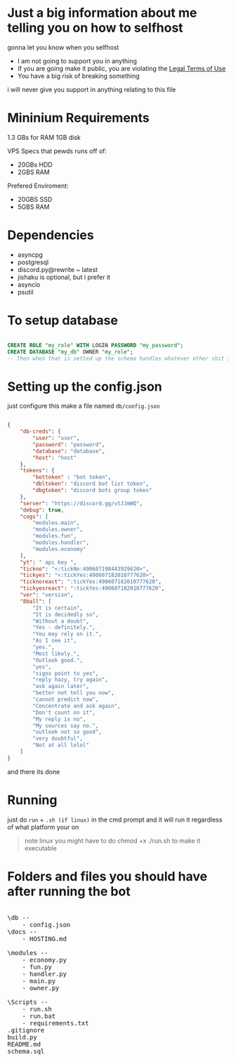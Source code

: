 # Just a big information about me telling you on how to selfhost

gonna let you know when you selfhost

- I am not going to support you in anything
- If you are going make it public, you are violating the [Legal Terms of Use](https://enternewname.me/pewdiepie/tos)
- You have a big risk of breaking something

i will never give you support in anything relating to this file

# Mininium Requirements

1.3 GBs for RAM
1GB disk

VPS Specs that pewds runs off of:
- 20GBs HDD
- 2GBS RAM

Prefered Enviroment:

- 20GBS SSD
- 5GBS RAM

# Dependencies

- asyncpg
- postgresql
- discord.py@rewrite ~ latest
- jishaku is optional, but i prefer it
- asyncio
- psutil

# To setup database

```sql

CREATE ROLE "my_role" WITH LOGIN PASSWORD "my_password";
CREATE DATABASE "my_db" OWNER "my_role";
-- Then when that is setted up the schema handles whatever other shit i add

```

# Setting up the config.json

just configure this
make a file named `db/config.json`

```json

{
    "db-creds": {
        "user": "user",
        "password": "password",
        "database": "database",
        "host": "host"
    },
    "tokens": {
        "bottoken" : "bot token",
        "dbltoken": "discord bot list token",
        "dbgtoken": "discord bots group token"
    },
    "server": "https://discord.gg/vtJJmWQ",
    "debug": true,
    "cogs": [
        "modules.main",
        "modules.owner",
        "modules.fun",
        "modules.handler",
        "modules.economy"
    ],
    "yt": " api key ",
    "tickno": "<:tickNo:490607198443929620>",
    "tickyes": "<:tickYes:490607182010777620>",
    "ticknoreact": ":tickYes:490607182010777620",
    "tickyesreact": ":tickYes:490607182010777620",
    "ver": "version",
    "8ball": [
        "It is certain",
        "It is decidedly so",
        "Without a doubt",
        "Yes - definitely.",
        "You may rely on it.",
        "As I see it",
        "yes.",
        "Most likely.",
        "Outlook good.",
        "yes",
        "signs point to yes",
        "reply hazy, try again",
        "ask again later",
        "better not tell you now",
        "cannot predict now",
        "Concentrate and ask again",
        "Don't count on it",
        "My reply is no",
        "My sources say no.",
        "outlook not so good",
        "very doubtful",
        "Not at all lolol"
    ]
}

```

and there its done

# Running

just do `run` + `.sh (if linux)` in the cmd prompt and it will run it regardless of what platform your on

> note linux you might have to do 
> chmod +x ./run.sh to make it executable

# Folders and files you should have after running the bot

<pre>

\db -- 
    - config.json
\docs --
    - HOSTING.md

\modules --
    - economy.py
    - fun.py
    - handler.py
    - main.py
    - owner.py
  
\Scripts --
    - run.sh
    - run.bat
    - requirements.txt
.gitignore
build.py
README.md
schema.sql


</pre>